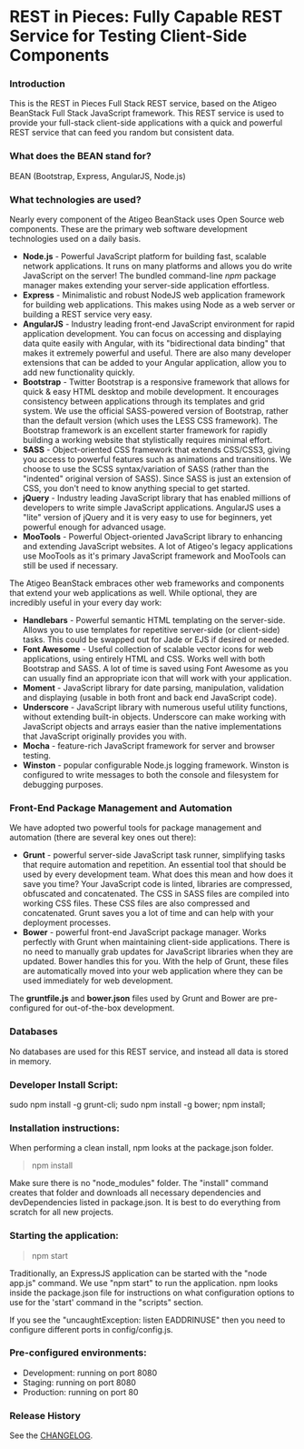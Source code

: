 # REST in Pieces: Fully Capable REST Service for Testing Client-Side Components

### Introduction

This is the REST in Pieces Full Stack REST service, based on the Atigeo BeanStack Full Stack JavaScript framework. 
This REST service is used to provide your full-stack client-side applications with a quick and powerful REST service
that can feed you random but consistent data.

### What does the BEAN stand for? 

BEAN (Bootstrap, Express, AngularJS, Node.js)

### What technologies are used?

Nearly every component of the Atigeo BeanStack uses Open Source web components. These are the primary web software development technologies used on a daily basis.

- **Node.js** - Powerful JavaScript platform for building fast, scalable network applications. It runs on many platforms and allows you do write JavaScript on the server! The bundled command-line *npm* package manager makes extending your server-side application effortless.
- **Express** - Minimalistic and robust NodeJS web application framework for building web applications. This makes using Node as a web server or building a REST service very easy.
- **AngularJS** - Industry leading front-end JavaScript environment for rapid application development. You can focus on accessing and displaying data quite easily with Angular, with its "bidirectional data binding" that makes it extremely powerful and useful. There are also many developer extensions that can be added to your Angular application, allow you to add new functionality quickly.
- **Bootstrap** - Twitter Bootstrap is a responsive framework that allows for quick & easy HTML desktop and mobile development. It encourages consistency between applications through its templates and grid system. We use the official SASS-powered version of Bootstrap, rather than the default version (which uses the LESS CSS framework). The Bootstrap framework is an excellent starter framework for rapidly building a working website that stylistically requires minimal effort. 
- **SASS** - Object-oriented CSS framework that extends CSS/CSS3, giving you access to powerful features such as animations and transitions. We choose to use the SCSS syntax/variation of SASS (rather than the "indented" original version of SASS). Since SASS is just an extension of CSS, you don't need to know anything special to get started.
- **jQuery** - Industry leading JavaScript library that has enabled millions of developers to write simple JavaScript applications. AngularJS uses a "lite" version of jQuery and it is very easy to use for beginners, yet powerful enough for advanced usage. 
- **MooTools** - Powerful Object-oriented JavaScript library to enhancing and extending JavaScript websites. A lot of Atigeo's legacy applications use MooTools as it's primary JavaScript framework and MooTools can still be used if necessary.

The Atigeo BeanStack embraces other web frameworks and components that extend your web applications as well. While optional, they are incredibly useful in your every day work:

- **Handlebars** - Powerful semantic HTML templating on the server-side. Allows you to use templates for repetitive server-side (or client-side) tasks. This could be swapped out for Jade or EJS if desired or needed.
- **Font Awesome** - Useful collection of scalable vector icons for web applications, using entirely HTML and CSS. Works well with both Bootstrap and SASS. A lot of time is saved using Font Awesome as you can usually find an appropriate icon that will work with your application.
- **Moment** - JavaScript library for date parsing, manipulation, validation and displaying (usable in both front and back end JavaScript code).
- **Underscore** - JavaScript library with numerous useful utility functions, without extending built-in objects. Underscore can make working with JavaScript objects and arrays easier than the native implementations that JavaScript originally provides you with. 
- **Mocha** - feature-rich JavaScript framework for server and browser testing.
- **Winston** - popular configurable Node.js logging framework. Winston is configured to write messages to both the console and filesystem for debugging purposes.

### Front-End Package Management and Automation 

We have adopted two powerful tools for package management and automation (there are several key ones out there):

- **Grunt** - powerful server-side JavaScript task runner, simplifying tasks that require automation and repetition. An essential tool that should be used by every development team. What does this mean and how does it save you time? Your JavaScript code is linted, libraries are compressed, obfuscated and concatenated. The CSS in SASS files are compiled into working CSS files. These CSS files are also compressed and concatenated. Grunt saves you a lot of time and can help with your deployment processes.
- **Bower** - powerful front-end JavaScript package manager. Works perfectly with Grunt when maintaining client-side applications. There is no need to manually grab updates for JavaScript libraries when they are updated. Bower handles this for you. With the help of Grunt, these files are automatically moved into your web application where they can
be used immediately for web development.

The **gruntfile.js** and **bower.json** files used by Grunt and Bower are pre-configured for out-of-the-box development. 

### Databases

No databases are used for this REST service, and instead all data is stored in memory.

### Developer Install Script:

sudo npm install -g grunt-cli; sudo npm install -g bower; npm install;

### Installation instructions:

When performing a clean install, npm looks at the package.json folder.

> npm install

Make sure there is no "node_modules" folder. The "install" command creates that folder and 
downloads all necessary dependencies and devDependencies listed in package.json. It is best to do everything from 
scratch for all new projects.

### Starting the application:

> npm start

Traditionally, an ExpressJS application can be started with the "node app.js" command. We use "npm start" to run the 
application. npm looks inside the package.json file for instructions on what configuration options to use for the 
'start' command in the "scripts" section.

If you see the "uncaughtException: listen EADDRINUSE" then you need to configure different ports in config/config.js.

### Pre-configured environments:

- Development: running on port 8080
- Staging: running on port 8080
- Production: running on port 80

### Release History
See the [CHANGELOG](CHANGELOG).
